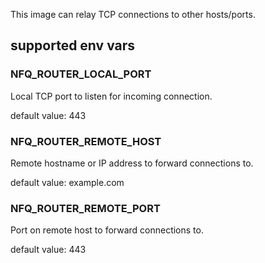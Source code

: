 
This image can relay TCP connections to other hosts/ports.

## supported env vars


### NFQ_ROUTER_LOCAL_PORT

Local TCP port to listen for incoming connection.

default value: 443

### NFQ_ROUTER_REMOTE_HOST

Remote hostname or IP address to forward connections to.

default value: example.com

### NFQ_ROUTER_REMOTE_PORT

Port on remote host to forward connections to.

default value: 443



